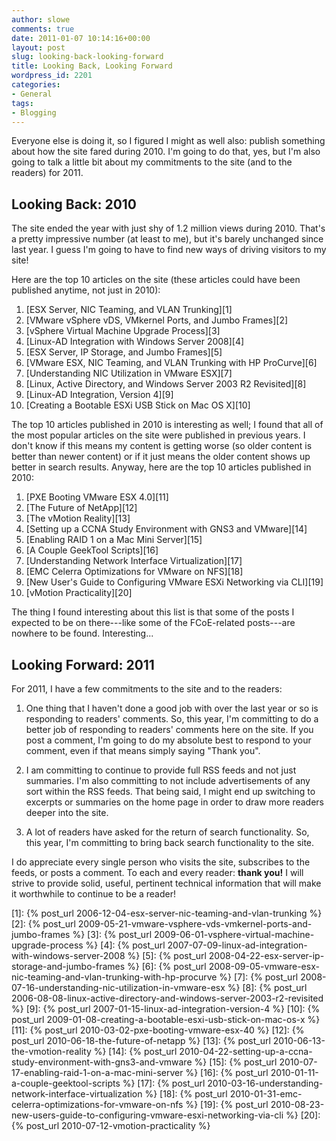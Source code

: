 ```yaml
---
author: slowe
comments: true
date: 2011-01-07 10:14:16+00:00
layout: post
slug: looking-back-looking-forward
title: Looking Back, Looking Forward
wordpress_id: 2201
categories:
- General
tags:
- Blogging
---
```


Everyone else is doing it, so I figured I might as well also: publish something about how the site fared during 2010. I'm going to do that, yes, but I'm also going to talk a little bit about my commitments to the site (and to the readers) for 2011.

## Looking Back: 2010

The site ended the year with just shy of 1.2 million views during 2010. That's a pretty impressive number (at least to me), but it's barely unchanged since last year. I guess I'm going to have to find new ways of driving visitors to my site!

Here are the top 10 articles on the site (these articles could have been published anytime, not just in 2010):

1. [ESX Server, NIC Teaming, and VLAN Trunking][1]  
2. [VMware vSphere vDS, VMkernel Ports, and Jumbo Frames][2]  
3. [vSphere Virtual Machine Upgrade Process][3]  
4. [Linux-AD Integration with Windows Server 2008][4]  
5. [ESX Server, IP Storage, and Jumbo Frames][5]  
6. [VMware ESX, NIC Teaming, and VLAN Trunking with HP ProCurve][6]  
7. [Understanding NIC Utilization in VMware ESX][7]  
8. [Linux, Active Directory, and Windows Server 2003 R2 Revisited][8]  
9. [Linux-AD Integration, Version 4][9]  
10. [Creating a Bootable ESXi USB Stick on Mac OS X][10]

The top 10 articles published in 2010 is interesting as well; I found that all of the most popular articles on the site were published in previous years. I don't know if this means my content is getting worse (so older content is better than newer content) or if it just means the older content shows up better in search results. Anyway, here are the top 10 articles published in 2010:

1. [PXE Booting VMware ESX 4.0][11]  
2. [The Future of NetApp][12]  
3. [The vMotion Reality][13]  
4. [Setting up a CCNA Study Environment with GNS3 and VMware][14]  
5. [Enabling RAID 1 on a Mac Mini Server][15]  
6. [A Couple GeekTool Scripts][16]  
7. [Understanding Network Interface Virtualization][17]  
8. [EMC Celerra Optimizations for VMware on NFS][18]  
9. [New User's Guide to Configuring VMware ESXi Networking via CLI][19]  
10. [vMotion Practicality][20]

The thing I found interesting about this list is that some of the posts I expected to be on there---like some of the FCoE-related posts---are nowhere to be found. Interesting...

## Looking Forward: 2011

For 2011, I have a few commitments to the site and to the readers:

1. One thing that I haven't done a good job with over the last year or so is responding to readers' comments. So, this year, I'm committing to do a better job of responding to readers' comments here on the site. If you post a comment, I'm going to do my absolute best to respond to your comment, even if that means simply saying "Thank you".

2. I am committing to continue to provide full RSS feeds and not just summaries. I'm also committing to not include advertisements of any sort within the RSS feeds. That being said, I might end up switching to excerpts or summaries on the home page in order to draw more readers deeper into the site.

3. A lot of readers have asked for the return of search functionality. So, this year, I'm committing to bring back search functionality to the site.

I do appreciate every single person who visits the site, subscribes to the feeds, or posts a comment. To each and every reader: **thank you!** I will strive to provide solid, useful, pertinent technical information that will make it worthwhile to continue to be a reader!

[1]: {% post_url 2006-12-04-esx-server-nic-teaming-and-vlan-trunking %}
[2]: {% post_url 2009-05-21-vmware-vsphere-vds-vmkernel-ports-and-jumbo-frames %}
[3]: {% post_url 2009-06-01-vsphere-virtual-machine-upgrade-process %}
[4]: {% post_url 2007-07-09-linux-ad-integration-with-windows-server-2008 %}
[5]: {% post_url 2008-04-22-esx-server-ip-storage-and-jumbo-frames %}
[6]: {% post_url 2008-09-05-vmware-esx-nic-teaming-and-vlan-trunking-with-hp-procurve %}
[7]: {% post_url 2008-07-16-understanding-nic-utilization-in-vmware-esx %}
[8]: {% post_url 2006-08-08-linux-active-directory-and-windows-server-2003-r2-revisited %}
[9]: {% post_url 2007-01-15-linux-ad-integration-version-4 %}
[10]: {% post_url 2009-01-08-creating-a-bootable-esxi-usb-stick-on-mac-os-x %}
[11]: {% post_url 2010-03-02-pxe-booting-vmware-esx-40 %}
[12]: {% post_url 2010-06-18-the-future-of-netapp %}
[13]: {% post_url 2010-06-13-the-vmotion-reality %}
[14]: {% post_url 2010-04-22-setting-up-a-ccna-study-environment-with-gns3-and-vmware %}
[15]: {% post_url 2010-07-17-enabling-raid-1-on-a-mac-mini-server %}
[16]: {% post_url 2010-01-11-a-couple-geektool-scripts %}
[17]: {% post_url 2010-03-16-understanding-network-interface-virtualization %}
[18]: {% post_url 2010-01-31-emc-celerra-optimizations-for-vmware-on-nfs %}
[19]: {% post_url 2010-08-23-new-users-guide-to-configuring-vmware-esxi-networking-via-cli %}
[20]: {% post_url 2010-07-12-vmotion-practicality %}
